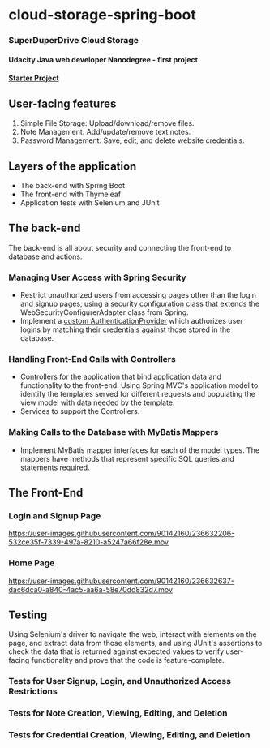 # cloud-storage-spring-boot
### SuperDuperDrive Cloud Storage

#### Udacity Java web developer Nanodegree - first project
#### [Starter Project](https://github.com/udacity/nd035-c1-spring-boot-basics-project-starter/tree/master/starter/cloudstorage)

## User-facing features

1. Simple File Storage: Upload/download/remove files.</br>
2. Note Management: Add/update/remove text notes.</br>
2. Password Management: Save, edit, and delete website credentials.</br>


## Layers of the application

- The back-end with Spring Boot</br>
- The front-end with Thymeleaf</br>
- Application tests with Selenium and JUnit</br>

## The back-end
The back-end is all about security and connecting the front-end to database and actions.

### Managing User Access with Spring Security
- Restrict unauthorized users from accessing pages other than the login and signup pages, using a [security configuration class](https://github.com/gyda13/cloud-storage-spring-boot/blob/main/src/main/java/com/udacity/jwdnd/course1/cloudstorage/config/SecurityConfig.java) that extends the WebSecurityConfigurerAdapter class from Spring.
- Implement a [custom AuthenticationProvider](https://github.com/gyda13/cloud-storage-spring-boot/blob/main/src/main/java/com/udacity/jwdnd/course1/cloudstorage/services/AuthenticationService.java) which authorizes user logins by matching their credentials against those stored in the database.


### Handling Front-End Calls with Controllers
- Controllers for the application that bind application data and functionality to the front-end. Using Spring MVC's application model to identify the templates served for different requests and populating the view model with data needed by the template.
- Services to support the Controllers.

### Making Calls to the Database with MyBatis Mappers
- Implement MyBatis mapper interfaces for each of the model types. The mappers have methods that represent specific SQL queries and statements required.

## The Front-End

### Login and Signup Page
https://user-images.githubusercontent.com/90142160/236632206-532ce35f-7339-497a-8210-a5247a66f28e.mov

### Home Page
https://user-images.githubusercontent.com/90142160/236632637-dac6dca0-a840-4ac5-aa6a-58e70dd832d7.mov



## Testing
Using Selenium's driver to navigate the web, interact with elements on the page, and extract data from those elements, and using JUnit's assertions to check the data that is returned against expected values to verify user-facing functionality and prove that the code is feature-complete.
 
### Tests for User Signup, Login, and Unauthorized Access Restrictions
### Tests for Note Creation, Viewing, Editing, and Deletion
### Tests for Credential Creation, Viewing, Editing, and Deletion




